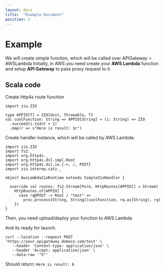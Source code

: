 ```yaml
---
layout: docs
title:  "Example Document"
position: 2
---
```


# Example

We will create simple function, which will be called over APIGateway > AWSLambda
Initially, in AWS you need create your **AWS Lambda** function and setup **API Gateway** to pass proxy request to it.

## Scala code

Create http4s route function
```
import zio.ZIO

type APPIO[T] = ZIO[Unit, Throwable, T]
val coolFunction: String => APPIO[String] = (i: String) => ZIO
  .succeed(i.toInt + 1)
  .map(r => s"Here is result: $r")

```

Create handler instance, which will be called by AWS Lambda:
```
import zio.ZIO
import fs2._
import org.http4s._
import org.http4s.dsl.impl.Root
import org.http4s.dsl.io.{->, /, POST}
import zio.interop.catz._

object AwsLambdaZioRuntime extends SimpleZioHandler {

  override val routes: fs2.Stream[Pure, HttpRoutes[APPIO]] = Stream(
    HttpRoutes.of[APPIO] {
      case rq@POST -> Root / "test" =>
        proc.process[String, String](coolFunction, rq.as[String], rq)
    })
}
```

Then, you need upload/deploy your function to AWS Lambda

And its ready for launch.
```curl
curl --location --request POST 'https://your.apigateway.domain.com/test' \
   --header 'Content-type: application/json' \
   --header 'Accept: application/json' \
   --data-raw '"5"'
```
Should return:
```Here is result: 6```

